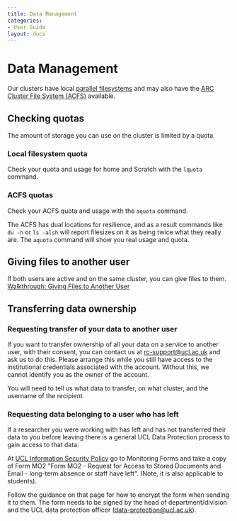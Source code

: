 ```yaml
---
title: Data Management
categories:
- User Guide
layout: docs
---
```


# Data Management

Our clusters have local [parallel filesystems](Background/Parallel_Filesystems.md) and may also
have the [ARC Cluster File System (ACFS)](Background/Data_Storage.md) available.

## Checking quotas

The amount of storage you can use on the cluster is limited by a quota.

### Local filesystem quota

Check your quota and usage for home and Scratch with the `lquota` command.

### ACFS quotas

Check your ACFS quota and usage with the `aquota` command.

The ACFS has dual locations for resilience, and as a result commands like `du -h` or `ls -alsh` 
will report filesizes on it as being twice what they really are. The `aquota` command will show you 
real usage and quota.  


## Giving files to another user

If both users are active and on the same cluster, you can give files to them. 
[Walkthrough: Giving Files to Another User](Walkthroughs/Giving_Files.md)

## Transferring data ownership

### Requesting transfer of your data to another user

If you want to transfer ownership of all your data on a service to another user, with their consent, 
you can contact us at rc-support@ucl.ac.uk and ask us to do this. Please arrange this while you still 
have access to the institutional credentials associated with the account. Without this, we cannot 
identify you as the owner of the account. 

You will need to tell us what data to transfer, on what cluster, and the username of the recipient.

### Requesting data belonging to a user who has left

If a researcher you were working with has left and has not transferred their data to you before 
leaving there is a general UCL Data Protection process to gain access to that data.

At [UCL Information Security Policy](https://www.ucl.ac.uk/information-security/information-security-policy) 
go to Monitoring Forms and take a copy of Form MO2 "Form MO2 - Request for Access to Stored Documents 
and Email - long-term absence or staff have left". (Note, it is also applicable to students). 

Follow the guidance on that page for how to encrypt the form when sending it to them. The form needs 
to be signed by the head of department/division and the UCL data protection officer 
(data-protection@ucl.ac.uk).
